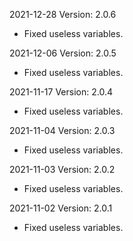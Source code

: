 2021-12-28 Version: 2.0.6
- Fixed useless variables.

2021-12-06 Version: 2.0.5
- Fixed useless variables.

2021-11-17 Version: 2.0.4
- Fixed useless variables.

2021-11-04 Version: 2.0.3
- Fixed useless variables.

2021-11-03 Version: 2.0.2
- Fixed useless variables.

2021-11-02 Version: 2.0.1
- Fixed useless variables.


